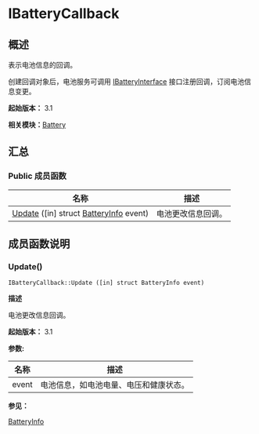 # IBatteryCallback


## 概述

表示电池信息的回调。

创建回调对象后，电池服务可调用 [IBatteryInterface](interface_i_battery_interface_v20.md) 接口注册回调，订阅电池信息变更。

**起始版本：** 3.1

**相关模块：**[Battery](battery_v20.md)


## 汇总


### Public 成员函数

| 名称 | 描述 | 
| -------- | -------- |
| [Update](#update) ([in] struct [BatteryInfo](_battery_info_v20.md) event) | 电池更改信息回调。 | 


## 成员函数说明


### Update()

```
IBatteryCallback::Update ([in] struct BatteryInfo event)
```

**描述**

电池更改信息回调。

**起始版本：** 3.1

**参数:**

| 名称 | 描述 | 
| -------- | -------- |
| event | 电池信息，如电池电量、电压和健康状态。 | 

**参见：**

[BatteryInfo](_battery_info_v20.md)
